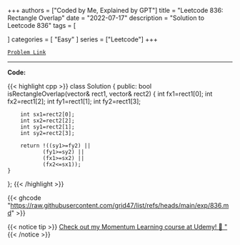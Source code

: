 
+++
authors = ["Coded by Me, Explained by GPT"]
title = "Leetcode 836: Rectangle Overlap"
date = "2022-07-17"
description = "Solution to Leetcode 836"
tags = [
    
]
categories = [
    "Easy"
]
series = ["Leetcode"]
+++



[`Problem Link`](https://leetcode.com/problems/rectangle-overlap/description/)

---

**Code:**

{{< highlight cpp >}}
class Solution {
public:
    bool isRectangleOverlap(vector<int>& rect1, vector<int>& rect2) {
        int fx1=rect1[0];
        int fx2=rect1[2];
        int fy1=rect1[1];
        int fy2=rect1[3];

        int sx1=rect2[0];
        int sx2=rect2[2];
        int sy1=rect2[1];
        int sy2=rect2[3];

        return !((sy1>=fy2) ||
               (fy1>=sy2) ||
               (fx1>=sx2) ||
               (fx2<=sx1));
    }
};
{{< /highlight >}}

{{< ghcode "https://raw.githubusercontent.com/grid47/list/refs/heads/main/exp/836.md" >}}

{{< notice tip >}}
[Check out my Momentum Learning course at Udemy! 🚀 "](https://www.udemy.com/course/blind-75-the-data-structures-and-algorithms-essentials/)
{{< /notice >}}

